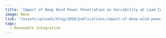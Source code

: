 ```yaml
---
title: 'Impact of Deep Wind Power Penetration on Variability at Load Centers'
image: None
link: "/assets/uploads/blog/2018/publications/impact-of-deep-wind-power-penetration-on-variability-at-load-centers.pdf"
tags:
  - Renewable Integration
---
```

